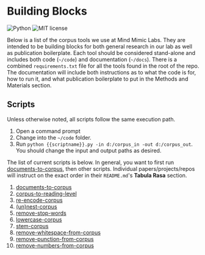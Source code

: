 # Building Blocks

![Python](https://img.shields.io/badge/python-3.x-blue.svg)
![MIT license](https://img.shields.io/badge/License-MIT-green.svg)

Below is a list of the corpus tools we use at Mind Mimic Labs.
They are intended to be building blocks for both general research in our lab as well as publication boilerplate.
Each tool should be considered stand-alone and includes both code (`~/code`) and documentation (`~/docs`).
There is a combined `requirements.txt` file for all the tools found in the root of the repo.
The documentation will include both instructions as to what the code is for, how to run it, and what publication boilerplate to put in the Methods and Materials section.

## Scripts

Unless otherwise noted, all scripts follow the same execution path.

1. Open a command prompt
2. Change into the `~/code` folder.
3. Run `python {{scriptname}}.py -in d:/corpus_in -out d:/corpus_out`.
   You should change the input and output paths as desired.

The list of current scripts is below.
In general, you want to first run [documents-to-corpus](./documents-to-corpus), then other scripts.
Individual papers/projects/repos will instruct on the exact order in their `README.md`'s **Tabula Rasa** section. 

01. [documents-to-corpus](./docs/documents-to-corpus.md)
02. [corpus-to-reading-level](./docs/corpus-to-reading-level.md)
03. [re-encode-corpus](./docs/re-encode-corpus.md)
04. [(un)nest-corpus](./docs/unnest-corpus.md)
05. [remove-stop-words](./docs/remove-stopwords-from-corpus.md)
06. [lowercase-corpus](./docs/lowercase-corpus.md)
07. [stem-corpus](./docs/stem-corpus.md)
08. [remove-whitespace-from-corpus](./docs/remove-whitespace-from-corpus.md)
09. [remove-punction-from-corpus](./docs/remove-punction-from-corpus.md)
10. [remove-numbers-from-corpus](./docs/remove-numbers-from-corpus.md)
